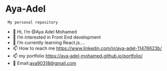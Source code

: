 # Aya-Adel
     My personal repository
- 👋 Hi, I’m @Aya Adel Mohamed
- 👀 I’m interested in Front End development
- 🌱 I’m currently learning React.js....
- 📫 How to reach me https://www.linkedin.com/in/aya-adel-11476623b/
- 📫 my portfolio https://aya-adel-mohamed.github.io/portfolio/
- 💬 Email:aya90318@gmail.com
